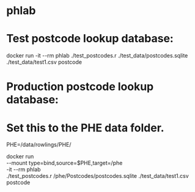 # phlab

# Test postcode lookup database:

docker run  -it --rm phlab ./test_postcodes.r ./test_data/postcodes.sqlite ./test_data/test1.csv postcode

# Production postcode lookup database:

# Set this to the PHE data folder. 

PHE=/data/rowlings/PHE/

docker run \
 --mount type=bind,source=$PHE,target=/phe \
 -it --rm phlab \
 ./test_postcodes.r /phe/Postcodes/postcodes.sqlite ./test_data/test1.csv postcode

